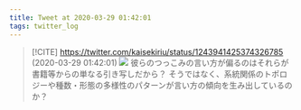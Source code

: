 ```yaml
---
title: Tweet at 2020-03-29 01:42:01
tags: twitter_log
---
```


> [!CITE] https://twitter.com/kaisekiriu/status/1243941425374326785 (2020-03-29 01:42:01)
> ![](https://twitter.com/kaisekiriu/status/1243941425374326785)
> 彼らのつっこみの言い方が偏るのはそれらが書籍等からの単なる引き写しだから？
> そうではなく、系統関係のトポロジーや種数・形態の多様性のパターンが言い方の傾向を生み出しているのか？
